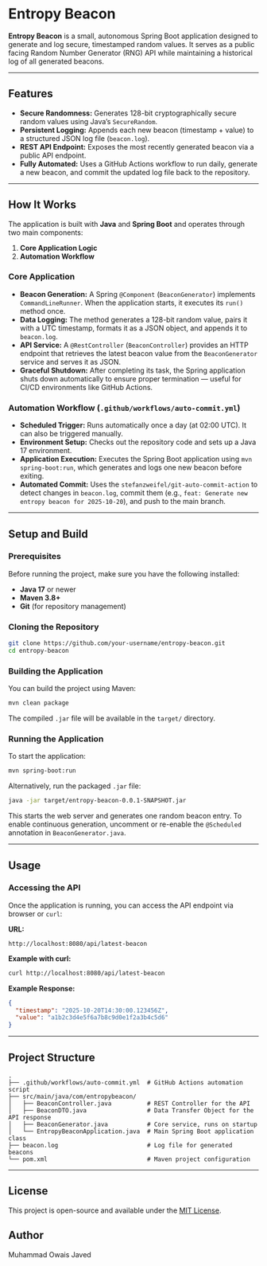 # Entropy Beacon

**Entropy Beacon** is a small, autonomous Spring Boot application designed to generate and log secure, timestamped random values. It serves as a public facing Random Number Generator (RNG) API while maintaining a historical log of all generated beacons.

---

## Features

* **Secure Randomness:** Generates 128-bit cryptographically secure random values using Java’s `SecureRandom`.
* **Persistent Logging:** Appends each new beacon (timestamp + value) to a structured JSON log file (`beacon.log`).
* **REST API Endpoint:** Exposes the most recently generated beacon via a public API endpoint.
* **Fully Automated:** Uses a GitHub Actions workflow to run daily, generate a new beacon, and commit the updated log file back to the repository.

---

## How It Works

The application is built with **Java** and **Spring Boot** and operates through two main components:

1. **Core Application Logic**
2. **Automation Workflow**

### Core Application

* **Beacon Generation:** A Spring `@Component` (`BeaconGenerator`) implements `CommandLineRunner`. When the application starts, it executes its `run()` method once.
* **Data Logging:** The method generates a 128-bit random value, pairs it with a UTC timestamp, formats it as a JSON object, and appends it to `beacon.log`.
* **API Service:** A `@RestController` (`BeaconController`) provides an HTTP endpoint that retrieves the latest beacon value from the `BeaconGenerator` service and serves it as JSON.
* **Graceful Shutdown:** After completing its task, the Spring application shuts down automatically to ensure proper termination — useful for CI/CD environments like GitHub Actions.

### Automation Workflow (`.github/workflows/auto-commit.yml`)

* **Scheduled Trigger:** Runs automatically once a day (at 02:00 UTC). It can also be triggered manually.
* **Environment Setup:** Checks out the repository code and sets up a Java 17 environment.
* **Application Execution:** Executes the Spring Boot application using `mvn spring-boot:run`, which generates and logs one new beacon before exiting.
* **Automated Commit:** Uses the `stefanzweifel/git-auto-commit-action` to detect changes in `beacon.log`, commit them (e.g., `feat: Generate new entropy beacon for 2025-10-20`), and push to the main branch.

---

## Setup and Build

### Prerequisites

Before running the project, make sure you have the following installed:

* **Java 17** or newer
* **Maven 3.8+**
* **Git** (for repository management)

### Cloning the Repository

```bash
git clone https://github.com/your-username/entropy-beacon.git
cd entropy-beacon
```

### Building the Application

You can build the project using Maven:

```bash
mvn clean package
```

The compiled `.jar` file will be available in the `target/` directory.

### Running the Application

To start the application:

```bash
mvn spring-boot:run
```

Alternatively, run the packaged `.jar` file:

```bash
java -jar target/entropy-beacon-0.0.1-SNAPSHOT.jar
```

This starts the web server and generates one random beacon entry.
To enable continuous generation, uncomment or re-enable the `@Scheduled` annotation in `BeaconGenerator.java`.

---

## Usage

### Accessing the API

Once the application is running, you can access the API endpoint via browser or `curl`:

**URL:**

```
http://localhost:8080/api/latest-beacon
```

**Example with curl:**

```bash
curl http://localhost:8080/api/latest-beacon
```

**Example Response:**

```json
{
  "timestamp": "2025-10-20T14:30:00.123456Z",
  "value": "a1b2c3d4e5f6a7b8c9d0e1f2a3b4c5d6"
}
```

---

## Project Structure

```
.
├── .github/workflows/auto-commit.yml  # GitHub Actions automation script
├── src/main/java/com/entropybeacon/
│   ├── BeaconController.java          # REST Controller for the API
│   ├── BeaconDTO.java                 # Data Transfer Object for the API response
│   ├── BeaconGenerator.java           # Core service, runs on startup
│   └── EntropyBeaconApplication.java  # Main Spring Boot application class
├── beacon.log                         # Log file for generated beacons
└── pom.xml                            # Maven project configuration
```

---

## License

This project is open-source and available under the [MIT License](LICENSE).

## Author

Muhammad Owais Javed